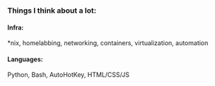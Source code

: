 ### Things I think about a lot:

#### Infra:
*nix, homelabbing, networking, containers, virtualization, automation

#### Languages:
Python, Bash, AutoHotKey, HTML/CSS/JS
